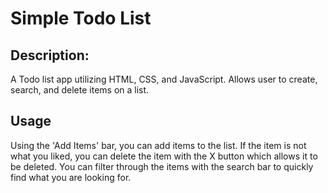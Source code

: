 # Simple Todo List

## Description: 
A Todo list app utilizing HTML, CSS, and JavaScript. Allows user to create, search, and delete items on a list. 

## Usage
Using the 'Add Items' bar, you can add items to the list. If the item is not what you liked, you can delete the item with the X button which allows it to be deleted. You can filter through the items with the search bar to quickly find what you are looking for. 
